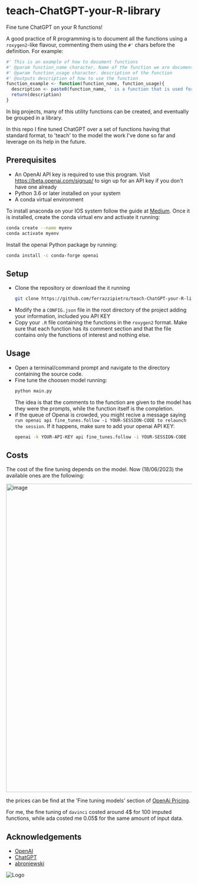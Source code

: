 # teach-ChatGPT-your-R-library
Fine tune ChatGPT on your R functions!

A good practice of R programming is to document all the functions using a `roxygen2`-like flavour, commenting them using the `#'` chars before the definition. For example:

```R
#' This is an example of how to document functions
#' @param function_name character. Name of the function we are documenting now
#' @param function_usage character. description of the function
#' @outputs description of how to use the function
function_example <- function(function_name, function_usage){
  description <- paste0(function_name, ' is a function that is used for ', function_usage)
  return(description)
}
```

In big projects, many of this utility functions can be created, and eventually be grouped in a library.

In this repo I fine tuned ChatGPT over a set of functions having that standard format, to 'teach' to the model the work I've done so far and leverage on its help in the future. 

## Prerequisites

- An OpenAI API key is required to use this program. Visit https://beta.openai.com/signup/ to sign up for an API key if you don't have one already
- Python 3.6 or later installed on your system
- A conda virtual environment

To install anaconda on your IOS system follow the guide at [Medium](https://medium.com/ayuth/install-anaconda-on-macos-with-homebrew-c94437d63a37).
Once it is installed, create the conda virtual env and activate it running:
```bash
conda create --name myenv
conda activate myenv
```


Install the openai Python package by running:
```bash
conda install -c conda-forge openai
```

## Setup

- Clone the repository or download the it running
  ```bash
  git clone https://github.com/ferrazzipietro/teach-ChatGPT-your-R-library.git
  ```
- Modify the a `CONFIG.json` file in the root directory of the project adding your information, included you API KEY
- Copy your `.R` file containing the functions in the `roxygen2` format. Make sure that each function has its comment section and that the file contains only the functions of interest and nothing else. 


## Usage

- Open a terminal/command prompt and navigate to the directory containing the source code.
- Fine tune the choosen model running:
  ```bash
  python main.py
  ```
  The idea is that the comments to the function are given to the model has they were the prompts, while the function itself is the completion.
- if the queue of Openai is crowded, you might recive a message saying `run openai api fine_tunes.follow -i YOUR-SESSION-CODE to relaunch the session`. If it happens, make sure to add your openai API KEY:
  ```bash
  openai -k YOUR-API-KEY api fine_tunes.follow -i YOUR-SESSION-CODE
  ```

## Costs

The cost of the fine tuning depends on the model. Now (18/06/2023) the available ones are the following:

<img width="838" alt="image" src="https://github.com/ferrazzipietro/teach-ChatGPT-your-R-library/assets/92532181/f410bfa3-133f-4975-9854-3abcfaddaef9">

the prices can be find at the 'Fine tuning models' section of [OpenAi Pricing](https://openai.com/pricing).

For me, the fine tuning of `davinci` costed around 4$ for 100 imputed functions, while ada costed me 0.05$ for the same amount of input data.



## Acknowledgements

 - [OpenAI](https://github.com/openai/openai-python)
 - [ChatGPT](https://openai.com/blog/chatgpt)
 - [abroniewski](https://github.com/abroniewski/CoverLetter-Generator.git)

![Logo](https://i.imgur.com/BBhcHDx.gif)


